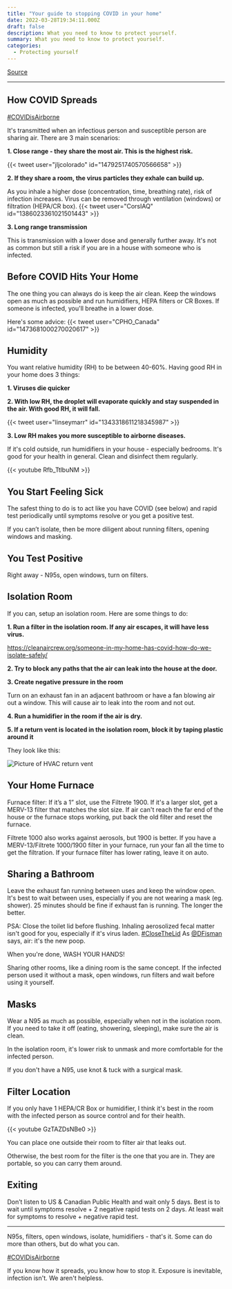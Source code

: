 ```yaml
---
title: "Your guide to stopping COVID in your home"
date: 2022-03-28T19:34:11.000Z
draft: false
description: What you need to know to protect yourself.
summary: What you need to know to protect yourself.
categories:
  - Protecting yourself 
---
```


[Source](https://twitter.com/joeyfox85/status/1508527893567131652)

---

## How COVID Spreads
[#COVIDisAirborne](https://twitter.com/hashtag/COVIDisAirborne)

It's transmitted when an infectious person and susceptible person are sharing air. There are 3 main scenarios:

**1. Close range - they share the most air. This is the highest risk.**

{{< tweet user="jljcolorado" id="1479251740570566658" >}}

**2. If they share a room, the virus particles they exhale can build up.**

As you inhale a higher dose (concentration, time, breathing rate), risk of infection increases. Virus can be removed through ventilation (windows) or filtration (HEPA/CR box).
{{< tweet user="CorsIAQ" id="1386023361021501443" >}}

**3. Long range transmission**

This is transmission with a lower dose and generally further away. It's not as common but still a risk if you are in a house with someone who is infected.

## Before COVID Hits Your Home

The one thing you can always do is keep the air clean. Keep the windows open as much as possible and run humidifiers, HEPA filters or CR Boxes. If someone is infected, you'll breathe in a lower dose.

Here's some advice:
{{< tweet user="CPHO_Canada" id="1473681000270020617" >}}

## Humidity

You want relative humidity (RH) to be between 40-60%. Having good RH in your home does 3 things:

**1. Viruses die quicker**

**2. With low RH, the droplet will evaporate quickly and stay suspended in the air. With good RH, it will fall.**

{{< tweet user="linseymarr" id="1343318611218345987" >}}

**3. Low RH makes you more susceptible to airborne diseases.**

If it's cold outside, run humidifiers in your house - especially bedrooms. It's good for your health in general. Clean and disinfect them regularly.

{{< youtube Rfb_TtlbuNM >}}

## You Start Feeling Sick

The safest thing to do is to act like you have COVID (see below) and rapid test periodically until symptoms resolve or you get a positive test.

If you can’t isolate, then be more diligent about running filters, opening windows and masking.

## You Test Positive

Right away - N95s, open windows, turn on filters. 


## Isolation Room
If you can, setup an isolation room.
Here are some things to do:

**1. Run a filter in the isolation room. If any air escapes, it will have less virus.**

https://cleanaircrew.org/someone-in-my-home-has-covid-how-do-we-isolate-safely/

**2. Try to block any paths that the air can leak into the house at the door.**

**3. Create negative pressure in the room**

Turn on an exhaust fan in an adjacent bathroom or have a fan blowing air out a window. This will cause air to leak into the room and not out.

**4. Run a humidifier in the room if the air is dry.**

**5. If a return vent is located in the isolation room, block it by taping plastic around it**

They look like this:

![Picture of HVAC return vent](/covid-air/return-vent.jpg)

## Your Home Furnace

Furnace filter: If it’s a 1” slot, use the Filtrete 1900. If it's a larger slot, get a MERV-13 filter that matches the slot size. If air can't reach the far end of the house or the furnace stops working, put back the old filter and reset the furnace. 

Filtrete 1000 also works against aerosols, but 1900 is better. If you have a MERV-13/Filtrete 1000/1900 filter in your furnace, run your fan all the time to get the filtration. If your furnace filter has lower rating, leave it on auto.

## Sharing a Bathroom

Leave the exhaust fan running between uses and keep the window open. It's best to wait between uses, especially if you are not wearing a mask (eg. shower). 25 minutes should be fine if exhaust fan is running. The longer the better.

PSA: Close the toilet lid before flushing. Inhaling aerosolized fecal matter isn't good for you, especially if it's virus laden.
[#CloseTheLid](https://twitter.com/hashtag/CloseTheLid)
As [@DFisman](https://twitter.com/DFisman)
 says, air: it's the new poop.

When you're done, WASH YOUR HANDS!

Sharing other rooms, like a dining room is the same concept. If the infected person used it without a mask, open windows, run filters and wait before using it yourself.

## Masks

Wear a N95 as much as possible, especially when not in the isolation room. If you need to take it off (eating, showering, sleeping), make sure the air is clean.

In the isolation room, it's lower risk to unmask and more comfortable for the infected person.

If you don't have a N95, use knot & tuck with a surgical mask.

## Filter Location

If you only have 1 HEPA/CR Box or humidifier, I think it's best in the room with the infected person as source control and for their health.

{{< youtube GzTAZDsNBe0 >}}

You can place one outside their room to filter air that leaks out.

Otherwise, the best room for the filter is the one that you are in. They are portable, so you can carry them around.

## Exiting

Don’t listen to US & Canadian Public Health and wait only 5 days. Best is to wait until symptoms resolve + 2 negative rapid tests on 2 days. At least wait for symptoms to resolve + negative rapid test.

---

N95s, filters, open windows, isolate, humidifiers - that's it.
Some can do more than others, but do what you can.

[#COVIDisAirborne](https://twitter.com/hashtag/COVIDisAirborne)

If you know how it spreads, you know how to stop it.
Exposure is inevitable, infection isn't.
We aren't helpless.